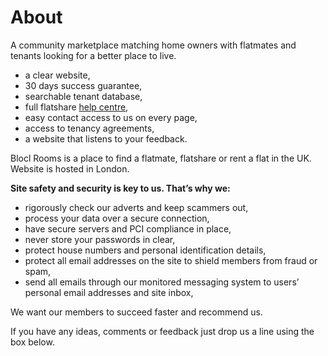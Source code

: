 About
=====
A community marketplace matching home owners with flatmates and tenants looking
for a better place to live.


* a clear website,
* 30 days success guarantee,
* searchable tenant database,
* full flatshare [help centre](/help),
* easy contact access to us on every page,
* access to tenancy agreements,
* a website that listens to your feedback.


Blocl Rooms is a place to find a flatmate, flatshare or rent a flat in the UK.
Website is hosted in London.


**Site safety and security is key to us. That’s why we:**


* rigorously check our adverts and keep scammers out,
* process your data over a secure connection,
* have secure servers and PCI compliance in place,
* never store your passwords in clear,
* protect house numbers and personal identification details,
* protect all email addresses on the site to shield members from fraud or spam,
* send all emails through our monitored messaging system to users’ personal email addresses and site inbox,


We want our members to succeed faster and recommend us.


If you have any ideas, comments or feedback just drop us a line using the box
below.

